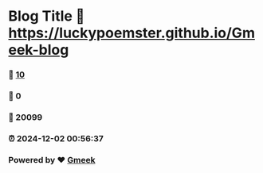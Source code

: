 # Blog Title :link: https://luckypoemster.github.io/Gmeek-blog 
### :page_facing_up: [10](https://luckypoemster.github.io/Gmeek-blog/tag.html) 
### :speech_balloon: 0 
### :hibiscus: 20099 
### :alarm_clock: 2024-12-02 00:56:37 
### Powered by :heart: [Gmeek](https://github.com/Meekdai/Gmeek)
